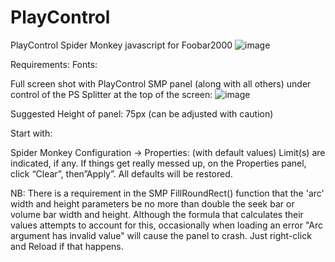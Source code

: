 # PlayControl
PlayControl Spider Monkey javascript for Foobar2000
![image](https://github.com/user-attachments/assets/c18354e5-f536-4dd1-b365-21649329dc37)

Requirements:
Fonts: 

Full screen shot with PlayControl SMP panel (along with all others) under control of the PS Splitter at the top of the screen:
![image](https://github.com/user-attachments/assets/10a6f8f9-49f6-4e5a-a8e4-9c853f5ec1a5)

Suggested Height of panel: 75px (can be adjusted with caution)

Start with:

Spider Monkey Configuration -> Properties: (with default values)
Limit(s) are indicated, if any. If things get really messed up, on the Properties panel, click “Clear”, then”Apply”. All defaults will be restored.

NB: There is a requirement in the SMP FillRoundRect() function that the 'arc' width and height parameters be no more than double the seek bar or volume bar width and height.  Although the formula that calculates their values attempts to account for this, occasionally when loading an error "Arc argument has invalid value" will cause the panel to crash.  Just right-click and Reload if that happens.

